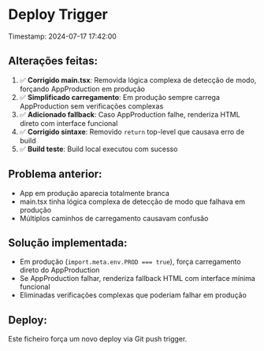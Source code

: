 # Deploy Trigger

Timestamp: 2024-07-17 17:42:00

## Alterações feitas:

1. ✅ **Corrigido main.tsx**: Removida lógica complexa de detecção de modo, forçando AppProduction em produção
2. ✅ **Simplificado carregamento**: Em produção sempre carrega AppProduction sem verificações complexas
3. ✅ **Adicionado fallback**: Caso AppProduction falhe, renderiza HTML direto com interface funcional
4. ✅ **Corrigido sintaxe**: Removido `return` top-level que causava erro de build
5. ✅ **Build teste**: Build local executou com sucesso

## Problema anterior:

- App em produção aparecia totalmente branca
- main.tsx tinha lógica complexa de detecção de modo que falhava em produção
- Múltiplos caminhos de carregamento causavam confusão

## Solução implementada:

- Em produção (`import.meta.env.PROD === true`), força carregamento direto do AppProduction
- Se AppProduction falhar, renderiza fallback HTML com interface mínima funcional
- Eliminadas verificações complexas que poderiam falhar em produção

## Deploy:

Este ficheiro força um novo deploy via Git push trigger.
